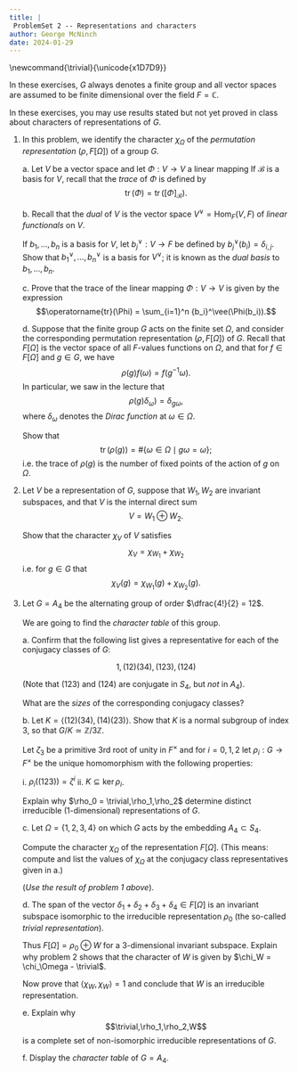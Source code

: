 ```yaml
---
title: |
 ProblemSet 2 -- Representations and characters
author: George McNinch
date: 2024-01-29
---
```



\newcommand{\trivial}{\unicode{x1D7D9}}


In these exercises, $G$ always denotes a finite group and all vector
spaces are assumed to be finite dimensional over the field $F =
\mathbb{C}$.

In these exercises, you may use results stated but not yet proved in
class about characters of representations of $G$.

1. In this problem, we identify the character $\chi_\Omega$ of the
   *permutation representation* $(\rho,F[\Omega])$ of a group $G$.
   

   a. Let $V$ be a vector space and let $\Phi:V \to V$ a linear mapping
      If $\mathcal{B}$ is a basis for $V$, recall that the *trace* of $\Phi$
	  is defined by
	  $$\operatorname{tr}(\Phi) = \operatorname{tr}([\Phi]_{\mathcal{B}}).$$
	  

   b. Recall that the *dual* of $V$ is the vector space $V^\vee =
      \operatorname{Hom}_F(V,F)$ of *linear functionals* on $V$.
	  
	  If $b_1,\dots,b_n$ is a basis for $V$, let ${b_j}^\vee:V \to F$ be
	  defined by ${b_j}^\vee(b_i) = \delta_{i,j}$. Show that
	  ${b_1}^\vee,\dots,{b_n}^\vee$ is a basis for $V^\vee$; it is known as
	  the *dual basis* to $b_1,\dots,b_n$.
	  
   c. Prove that the trace of the linear mapping $\Phi:V \to V$ is
      given by the expression $$\operatorname{tr}(\Phi) = \sum_{i=1}^n
      {b_i}^\vee(\Phi(b_i)).$$
	  
   d. Suppose that the finite group $G$ acts on the finite set
      $\Omega$, and consider the corresponding permutation
      representation $(\rho,F[\Omega])$ of $G$. Recall that
      $F[\Omega]$ is the vector space of all $F$-values functions on
      $\Omega$, and that for $f \in F[\Omega]$ and $g \in G$, we have
      $$\rho(g)f(\omega) = f(g^{-1}\omega).$$
	  In particular, we saw in the lecture that
	  $$\rho(g)\delta_\omega) = \delta_{g\omega},$$
	  where $\delta_\omega$ denotes the *Dirac function* at $\omega \in \Omega$.
	  
	  Show that $$\operatorname{tr}(\rho(g)) = \#\{\omega \in \Omega
	  \mid g\omega = \omega\};$$ i.e. the trace of $\rho(g)$ is the
	  number of fixed points of the action of $g$ on $\Omega$.
	  


2. Let $V$ be a representation of $G$, suppose that $W_1,W_2$ are invariant subspaces,
   and that $V$ is the internal direct sum
   $$V = W_1 \oplus W_2.$$
   
   Show that the character $\chi_V$ of $V$ satisfies
   $$\chi_V = \chi_{W_1} + \chi_{W_2}$$
   i.e. for $g \in G$ that
   $$\chi_V(g) = \chi_{W_1}(g) + \chi_{W_2}(g).$$

3. Let $G = A_4$ be the alternating group of order $\dfrac{4!}{2} = 12$.

   We are going to find the *character table* of this group.
   
   a. Confirm that the following list gives a representative for each
      of the conjugacy classes of $G$:
   
      $$1, (12)(34), (123), (124)$$
   
      (Note that $(123)$ and $(124)$ are conjugate in $S_4$, but *not*
      in $A_4$).
   
      What are the *sizes* of the corresponding conjugacy classes?
   
   b. Let $K = \langle (12)(34), (14)(23)\rangle$. Show that $K$ is a
      normal subgroup of index $3$, so that $G/K \simeq
      \mathbb{Z}/3\mathbb{Z}$.
   
      Let $\zeta_3$ be a primitive $3$rd root of unity in $F^\times$ and for
	  $i=0,1,2$ let
	  $\rho_i:G \to F^\times$ 
	  be the unique homomorphism with the following properties:
	  
	  i. $\rho_i\left( (123) \right) = \zeta^i$
	  ii. $K \subseteq \ker \rho_i$.
   
      Explain why $\rho_0 = \trivial,\rho_1,\rho_2$ determine distinct irreducible
      (1-dimensional) representations of $G$.
   
   c. Let $\Omega = \{1,2,3,4\}$ on which $G$ acts by the embedding
      $A_4 \subset S_4$.
	  
	  Compute the character $\chi_\Omega$ of the representation
	  $F[\Omega]$.  (This means: compute and list the values of
	  $\chi_\Omega$ at the conjugacy class representatives given in a.)

      (*Use the result of problem 1 above*).

   d. The span of the vector $\delta_1 + \delta_2 + \delta_3 +
	  \delta_4 \in F[\Omega]$ is an invariant subspace isomorphic to
	  the irreducible representation $\rho_0$ (the so-called *trivial
	  representation*).
	  
	  Thus $F[\Omega] = \rho_0 \oplus W$ for a $3$-dimensional invariant
	  subspace. Explain why problem 2 shows that the character of $W$ is given by
	  $\chi_W = \chi_\Omega - \trivial$.
	  
	  Now prove that $\langle \chi_W,  \chi_W \rangle = 1$ and conclude
	  that $W$ is an irreducible representation.
	  
   e. Explain why $$\trivial,\rho_1,\rho_2,W$$ is a complete set of
      non-isomorphic irreducible representations of $G$.
	   
   f. Display the *character table* of $G = A_4$.
	  
